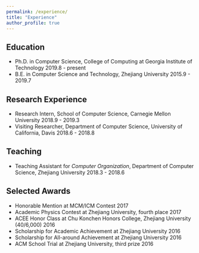 ```yaml
---
permalink: /experience/
title: "Experience"
author_profile: true
---
```

## Education

* Ph.D. in Computer Science, College of Computing at Georgia Institute of Technology  2019.8 - present
* B.E. in Computer Science and Technology, Zhejiang University  2015.9 - 2019.7

## Research Experience

* Research Intern, School of Computer Science, Carnegie Mellon University  2018.9 - 2019.3
* Visiting Researcher, Department of Computer Science, University of California, Davis  2018.6 - 2018.8

## Teaching

* Teaching Assistant for *Computer Organization*, Department of Computer Science, Zhejiang University  2018.3 - 2018.6

## Selected Awards

* Honorable Mention at MCM/ICM Contest  2017
* Academic Physics Contest at Zhejiang University, fourth place  2017
* ACEE Honor Class at Chu Konchen Honors College, Zhejiang University (40/6,000)  2016
* Scholarship for Academic Achievement at Zhejiang University  2016
* Scholarship for All-around Achievement at Zhejiang University  2016
* ACM School Trial at Zhejiang University, third prize  2016